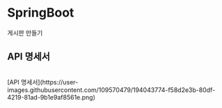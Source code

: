 # SpringBoot
게시판 만들기


<h2>API 명세서 </h2>
<br>
[API 명세서](https://user-images.githubusercontent.com/109570479/194043774-f58d2e3b-80df-4219-81ad-9b1e9af8561e.png)
